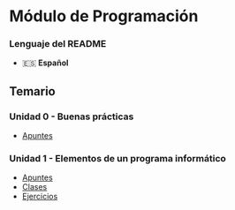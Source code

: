 # Módulo de Programación

### Lenguaje del README
- 🇪🇸 **Español**

## Temario
### Unidad 0 - Buenas prácticas
- [Apuntes](./Apuntes/Unidad0-Buenas%20prácticas/)
### Unidad 1 - Elementos de un programa informático
- [Apuntes](./Apuntes/Unidad1-Elementos%20de%20un%20programa%20inform%C3%A1tico/)
- [Clases]()
- [Ejercicios]()
